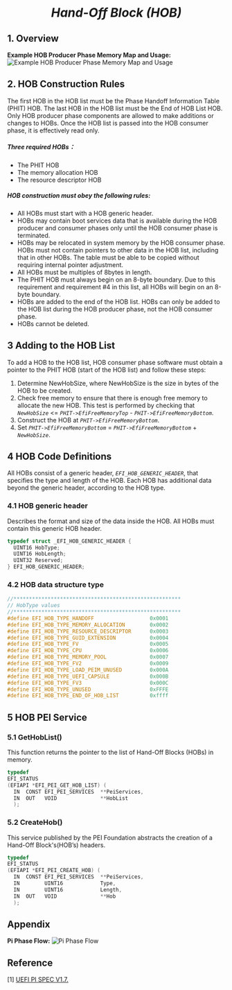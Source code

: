 <!--
 * @FileName: PI_HOB.md
 * @Author: Alen luojiaming299@163.com
 * @CreateTime: 2022-09-27 21:44:30
 * @LastEditTime: 2022-10-08 09:06:17
 * Copyright (c) 2022 by Alen, All Rights Reserved.
-->

# <center>*Hand-Off Block (HOB)*</center>
## 1. Overview
**Example HOB Producer Phase Memory Map and Usage:**
![Example HOB Producer Phase Memory Map and Usage](../../Source/Industry_PI_HOB_MemoryMapAndUsage.png)

## 2. HOB Construction Rules
The first HOB in the HOB list must be the Phase Handoff Information Table (PHIT) HOB. The last HOB in the HOB list must be the End of HOB List HOB. Only HOB producer phase components are allowed to make additions or changes to HOBs. Once the HOB list is passed into the HOB consumer phase, it is effectively read only.
##### Three required HOBs：
+ The PHIT HOB
+ The memory allocation HOB
+ The resource descriptor HOB
##### HOB construction must obey the following rules:
+ All HOBs must start with a HOB generic header.
+ HOBs may contain boot services data that is available during the HOB producer and consumer phases only until the HOB consumer phase is terminated.
+ HOBs may be relocated in system memory by the HOB consumer phase. HOBs must not contain pointers to other data in the HOB list, including that in other HOBs. The table must be able to be copied without requiring internal pointer adjustment.
+ All HOBs must be multiples of 8bytes in length.
+ The PHIT HOB must always begin on an 8-byte boundary. Due to this requirement and requirement #4 in this list, all HOBs will begin on an 8-byte boundary.
+ HOBs are added to the end of the HOB list. HOBs can only be added to the HOB list during the HOB producer phase, not the HOB consumer phase.
+ HOBs cannot be deleted.

## 3 Adding to the HOB List
To add a HOB to the HOB list, HOB consumer phase software must obtain a pointer to the PHIT HOB (start of the HOB list) and follow these steps:
1. Determine NewHobSize, where NewHobSize is the size in bytes of the HOB to be created.
2. Check free memory to ensure that there is enough free memory to allocate the new HOB. This test is performed by checking that *`NewHobSize`* <= *`PHIT->EfiFreeMemoryTop`* - *`PHIT->EfiFreeMemoryBottom`*.
3. Construct the HOB at *`PHIT->EfiFreeMemoryBottom`*.
4. Set *`PHIT->EfiFreeMemoryBottom`* = *`PHIT->EfiFreeMemoryBottom`* + *`NewHobSize`*.

## 4 HOB Code Definitions
All HOBs consist of a generic header, *`EFI_HOB_GENERIC_HEADER`*, that specifies the type and length of the HOB. Each HOB has additional data beyond the generic header, according to the HOB type.
### 4.1 HOB generic header
Describes the format and size of the data inside the HOB. All HOBs must contain this generic HOB header.
```C
typedef struct _EFI_HOB_GENERIC_HEADER {
  UINT16 HobType;
  UINT16 HobLength;
  UINT32 Reserved;
} EFI_HOB_GENERIC_HEADER;
```
### 4.2 HOB data structure type
```C
//******************************************************
// HobType values
//******************************************************
#define EFI_HOB_TYPE_HANDOFF                  0x0001
#define EFI_HOB_TYPE_MEMORY_ALLOCATION        0x0002
#define EFI_HOB_TYPE_RESOURCE_DESCRIPTOR      0x0003
#define EFI_HOB_TYPE_GUID_EXTENSION           0x0004
#define EFI_HOB_TYPE_FV                       0x0005
#define EFI_HOB_TYPE_CPU                      0x0006
#define EFI_HOB_TYPE_MEMORY_POOL              0x0007
#define EFI_HOB_TYPE_FV2                      0x0009
#define EFI_HOB_TYPE_LOAD_PEIM_UNUSED         0x000A
#define EFI_HOB_TYPE_UEFI_CAPSULE             0x000B
#define EFI_HOB_TYPE_FV3                      0x000C
#define EFI_HOB_TYPE_UNUSED                   0xFFFE
#define EFI_HOB_TYPE_END_OF_HOB_LIST          0xffff
```

## 5 HOB PEI Service
### 5.1 GetHobList()
This function returns the pointer to the list of Hand-Off Blocks (HOBs) in memory.
```C
typedef
EFI_STATUS
(EFIAPI *EFI_PEI_GET_HOB_LIST) (
  IN  CONST EFI_PEI_SERVICES  **PeiServices,
  IN  OUT   VOID              **HobList
  );
```
### 5.2 CreateHob()
This service published by the PEI Foundation abstracts the creation of a Hand-Off Block's(HOB’s) headers.
```C
typedef
EFI_STATUS
(EFIAPI *EFI_PEI_CREATE_HOB) (
  IN  CONST EFI_PEI_SERVICES  **PeiServices,
  IN        UINT16            Type,
  IN        UINT16            Length,
  IN  OUT   VOID              **Hob
  );
```
## Appendix
**Pi Phase Flow:**
![Pi Phase Flow](../../Source/Industry_PI_HOB_PiPhaseFlow.png)
## Reference
[1] [UEFI PI SPEC V1.7.](https://uefi.org/sites/default/files/resources/PI_Spec_1_7_A_final_May1.pdf)